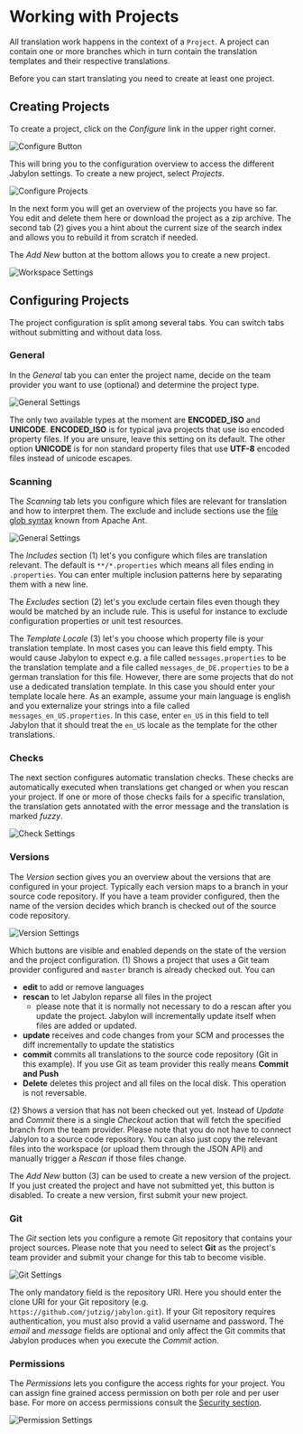 
# Working with Projects

All translation work happens in the context of a `Project`. A project can contain one or more branches which in turn contain the translation templates and their respective translations.

Before you can start translating you need to create at least one project.


## Creating Projects

To create a project, click on the _Configure_ link in the upper right corner. 

![Configure Button](images/configure.png "Configure Button")

This will bring you to the configuration overview to access the different Jabylon settings. To create a new project, select _Projects_.
 
![Configure Projects](images/configureProjects.png "Configure Projects")

In the next form you will get an overview of the projects you have so far. You edit and delete them here or download the project as a zip archive. The second tab (2) gives you a hint about the current size of the search index and allows you to rebuild it from scratch if needed.
 
The _Add New_ button at the bottom allows you to create a new project.
 
![Workspace Settings](images/workspaceSettings.png "Workspace Settings")
 
## Configuring Projects
 
The project configuration is split among several tabs. You can switch tabs without submitting and without data loss.


### General

In the _General_ tab you can enter the project name, decide on the team provider you want to use (optional) and determine the project type.
 
![General Settings](images/generalProjectSettings.png "General Settings")
 
The only two available types at the moment are **ENCODED_ISO** and **UNICODE**. **ENCODED_ISO** is for typical java projects that use iso encoded property files. If you are unsure, leave this setting on its default. The other option **UNICODE** is for non standard property files that use **UTF-8** encoded files instead of unicode escapes.
 

### Scanning

The _Scanning_ tab lets you configure which files are relevant for translation and how to interpret them. The exclude and include sections use the [file glob syntax](https://ant.apache.org/manual/dirtasks.html) known from Apache Ant.

![General Settings](images/scanningProjectSettings.png "General Settings")

The _Includes_ section (1) let's you configure which files are translation relevant. The default is `**/*.properties` which means all files ending in `.properties`. You can enter multiple inclusion patterns here by separating them with a new line.

The _Excludes_ section (2) let's you exclude certain files even though they would be matched by an include rule. This is useful for instance to exclude configuration properties or unit test resources.

The _Template Locale_ (3) let's you choose which property file is your translation template. In most cases you can leave this field empty. This would cause Jabylon to expect e.g. a file called `messages.properties` to be the translation template and a file called `messages_de_DE.properties` to be a german translation for this file. However, there are some projects that do not use a dedicated translation template. In this case you should enter your template locale here. As an example, assume your main language is english and you externalize your strings into a file called `messages_en_US.properties`. In this case, enter `en_US` in this field to tell Jabylon that it should treat the `en_US` locale as the template for the other translations.


### Checks

The next section configures automatic translation checks. These checks are automatically executed when translations get changed or when you rescan your project. If one or more of those checks fails for a specific translation, the translation gets annotated with the error message and the translation is marked _fuzzy_.

![Check Settings](images/checksProjectSettings.png "Check Settings")



### Versions

The _Version_ section gives you an overview about the versions that are configured in your project. Typically each version maps to a branch in your source code repository. If you have a team provider configured, then the name of the version decides which branch is checked out of the source code repository.

![Version Settings](images/versionsConfig.png "Version Settings")

Which buttons are visible and enabled depends on the state of the version and the project configuration. (1) Shows a project that uses a Git team provider configured and `master` branch is already checked out.
You can

 * **edit** to add or remove languages
 * **rescan** to let Jabylon reparse all files in the project
     * please note that it is normally not necessary to do a rescan after you update the project. Jabylon will incrementally update itself when files are added or updated. 
 * **update** receives and code changes from your SCM and processes the diff incrementally to update the statistics
 * **commit** commits all translations to the source code repository (Git in this example). If you use Git as team provider this really means **Commit and Push**
 * **Delete** deletes this project and all files on the local disk. This operation is not reversable.
 
(2) Shows a version that has not been checked out yet. Instead of _Update_ and _Commit_ there is a single _Checkout_ action that will fetch the specified branch from the team provider. Please note that you do not have to connect Jabylon to a source code repository. You can also just copy the relevant files into the workspace (or upload them through the JSON API) and manually trigger a _Rescan_ if those files change.
 
The _Add New_ button (3) can be used to create a new version of the project. If you just created the project and have not submitted yet, this button is disabled. To create a new version, first submit your new project.


### Git

The _Git_ section lets you configure a remote Git repository that contains your project sources. Please note that you need to select **Git** as the project's team provider and submit your change for this tab to become visible.

![Git Settings](images/gitConfig.png "Git Settings")

The only mandatory field is the repository URI. Here you should enter the clone URI for your Git repository (e.g. `https://github.com/jutzig/jabylon.git`).
If your Git repository requires authentication, you must also provid a valid username and password. The _email_ and _message_ fields are optional and only affect the Git commits that Jabylon produces when you execute the _Commit_ action.


### Permissions

The _Permissions_ lets you configure the access rights for your project.
You can assign fine grained access permission on both per role and per user base. For more on access permissions consult the [Security section](./security.html).

![Permission Settings](images/permissionProjectConfig.png "Permission Settings")